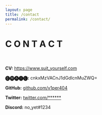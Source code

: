 ```yaml
---
layout: page
title: /contact
permalink: /contact/
---
```

# C O N T A C T <br/><br/>

**CV:** https://www.suit_yourself.com

**🅔🅜🅐🅘🅛:** cnkxMzVACnJ1dGdlcnMuZWQ=

**GitHub:** [github.com/v1per404](https://github.com/v1per404)

**Twitter:** [twitter.com/******](https://twitter.com/****)

**Discord:** no_yet#1234
